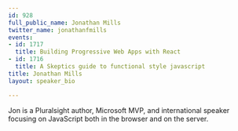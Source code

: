```yaml
---
id: 928
full_public_name: Jonathan Mills
twitter_name: jonathanfmills
events:
- id: 1717
  title: Building Progressive Web Apps with React
- id: 1716
  title: A Skeptics guide to functional style javascript
title: Jonathan Mills
layout: speaker_bio

---
```

Jon is a Pluralsight author, Microsoft MVP, and international speaker focusing on JavaScript both in the browser and on the server.  